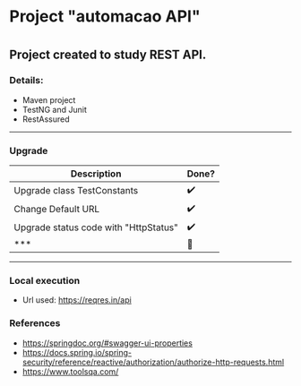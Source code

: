 # Project "automacao API"

# 

Project created to study REST API.
---

### Details:

* Maven project
* TestNG and Junit
* RestAssured

---

### Upgrade
| Description                           | Done?                 |
|---------------------------------------|-----------------------|
| Upgrade class TestConstants           | :heavy_check_mark:    |
| Change Default URL                    | :heavy_check_mark:    |
| Upgrade status code with "HttpStatus" | :heavy_check_mark:    |
| ***                                   | :black_square_button: |



---

### Local execution

* Url used: https://reqres.in/api

### References

* https://springdoc.org/#swagger-ui-properties
* https://docs.spring.io/spring-security/reference/reactive/authorization/authorize-http-requests.html
* https://www.toolsqa.com/